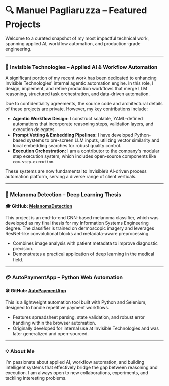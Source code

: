 # 🔍 Manuel Pagliaruzza – Featured Projects

Welcome to a curated snapshot of my most impactful technical work, spanning applied AI, workflow automation, and production-grade engineering.

---

### 🏢 Invisible Technologies – Applied AI & Workflow Automation

A significant portion of my recent work has been dedicated to enhancing Invisible Technologies' internal agentic automation engine. In this role, I design, implement, and refine production workflows that merge LLM reasoning, structured task orchestration, and data-driven automation.

Due to confidentiality agreements, the source code and architectural details of these projects are private. However, my key contributions include:

*   **Agentic Workflow Design:** I construct scalable, YAML-defined automations that incorporate reasoning steps, validation layers, and execution delegates.
*   **Prompt Vetting & Embedding Pipelines:** I have developed Python-based systems to pre-screen LLM inputs, utilizing vector similarity and local embedding searches for robust quality control.
*   **Execution Orchestration:** I am a contributor to the company's modular step execution system, which includes open-source components like `cem-step-execution`.

These systems are now fundamental to Invisible’s AI-driven process automation platform, serving a diverse range of client verticals.

---

### 🧠 Melanoma Detection – Deep Learning Thesis

**🎓 GitHub: [MelanomaDetection](https://github.com/manupa14/MelanomaDetection)** 

This project is an end-to-end CNN-based melanoma classifier, which was developed as my final thesis for my Information Systems Engineering degree. The classifier is trained on dermoscopic imagery and leverages ResNet-like convolutional blocks and metadata-aware preprocessing.

*   Combines image analysis with patient metadata to improve diagnostic precision.
*   Demonstrates a practical application of deep learning in the medical field.

---

### 💳 AutoPaymentApp – Python Web Automation

**🛠️ GitHub: [AutoPaymentApp](https://github.com/manupa14/AutoPaymentApp)** 

This is a lightweight automation tool built with Python and Selenium, designed to handle repetitive payment workflows.

*   Features spreadsheet parsing, state validation, and robust error handling within the browser automation.
*   Originally developed for internal use at Invisible Technologies and was later generalized and open-sourced.

---

### 💡 About Me

I’m passionate about applied AI, workflow automation, and building intelligent systems that effectively bridge the gap between reasoning and execution. I am always open to new collaborations, experiments, and tackling interesting problems.
